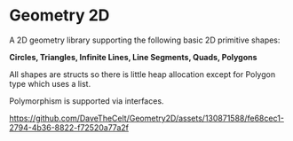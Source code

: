 # Geometry 2D
 
A 2D geometry library supporting the following basic 2D primitive shapes:


**Circles, Triangles, Infinite Lines, Line Segments, Quads, Polygons**

All shapes are structs so there is little heap allocation except for Polygon type which uses a list. 

Polymorphism is supported via interfaces.


https://github.com/DaveTheCelt/Geometry2D/assets/130871588/fe68cec1-2794-4b36-8822-f72520a77a2f
